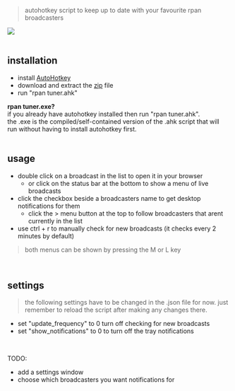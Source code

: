 > autohotkey script to keep up to date with your favourite rpan broadcasters   

<a href="url"><img src="https://i.imgur.com/BUFDJxB.png"></a><br></br>  

## installation  
- install [AutoHotkey](https://www.autohotkey.com)  
- download and extract the [zip](https://github.com/davebrny/rpan-tuner/archive/master.zip) file  
- run "rpan tuner.ahk"  

**rpan tuner.exe?**   
if you already have autohotkey installed then run "rpan tuner.ahk".  
the .exe is the compiled/self-contained version of the .ahk script that will run without having to install autohotkey first.   
&nbsp;

## usage  

- double click on a broadcast in the list to open it in your browser  
    + or click on the status bar at the bottom to show a menu of live broadcasts  
- click the checkbox beside a broadcasters name to get desktop notifications for them  
    + click the > menu button at the top to follow broadcasters that arent currently in the list  
- use ctrl + r to manually check for new broadcasts (it checks every 2 minutes by default)  


> both menus can be shown by pressing the M or L key  

&nbsp;

## settings  

> the following settings have to be changed in the .json file for now. just remember to reload the script after making any changes there.  

- set "update_frequency" to 0 turn off checking for new broadcasts  
- set "show_notifications" to 0 to turn off the tray notifications  

&nbsp;  

TODO:   
- add a settings window  
- choose which broadcasters you want notifications for  